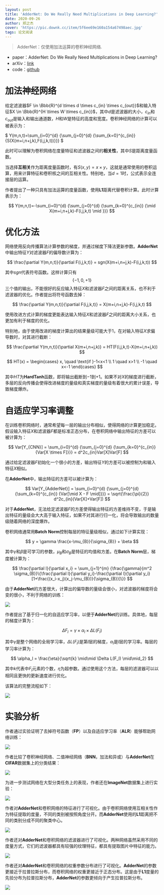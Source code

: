 ```yaml
---
layout: post
title: 'AdderNet: Do We Really Need Multiplications in Deep Learning?'
date: 2020-09-26
author: 郑之杰
cover: 'https://pic.downk.cc/item/5f6ee69e160a154a67498aec.jpg'
tags: 论文阅读
---
```


> AdderNet：仅使用加法运算的卷积神经网络.

- paper：AdderNet: Do We Really Need Multiplications in Deep Learning?
- arXiv：[link](https://arxiv.org/abs/2002.08909)
- code：[github](https://github.com/huawei-noah/AdderNet)

# 加法神经网络
给定滤波器$F \in \Bbb{R}^{d \times d \times c_{in} \times c_{out}}$和输入特征$X \in \Bbb{R}^{H \times W \times c_{in}}$，其中$d$是滤波器的大小，$c_{in}$和$c_{out}$是输入和输出通道数，$H$和$W$是特征的高度和宽度。卷积神经网络的计算可以被表示为：

$ Y(m,n,t)=\sum_{i=0}^{d} {\sum_{j=0}^{d} {\sum_{k=0}^{c_{in}} {S(X(m+i,n+j,k),F(i,j,k,t))}}} $

此时可以理解为卷积网络在度量特征和滤波器之间的**相关性**，其中$S$是距离度量函数。

当选择**互相关**作为距离度量函数时，有$S(x,y)=x \times y$，这就是通常使用的卷积运算，用来计算特征和卷积核之间的互相关性。特别地，当$d=1$时，公式表示全连接层的运算。

作者提出了一种只具有加法运算的度量函数，使用**L1**距离代替卷积计算。此时计算表示为：

$$ Y(m,n,t)=-\sum_{i=0}^{d} {\sum_{j=0}^{d} {\sum_{k=0}^{c_{in}} {\mid X(m+i,n+j,k)-F(i,j,k,t) \mid }}} $$

# 优化方法
网络使用反向传播算法计算参数的梯度，并通过梯度下降法更新参数。**AdderNet**中输出特征$Y$对滤波器$F$的偏导数计算为：

$$ \frac{\partial Y(m,n,t)}{\partial F(i,j,k,t)} = sgn(X(m+i,n+j,k)-F(i,j,k,t)) $$

其中$sgn$代表符号函数。这样计算只有$$\{-1,0,+1\}$$三个值的输出，不能很好的反应输入特征$X$和滤波器$F$之间的距离关系，也不利于滤波器的优化。作者提出将符号函数去掉：

$$ \frac{\partial Y(m,n,t)}{\partial F(i,j,k,t)} = X(m+i,n+j,k)-F(i,j,k,t) $$

使用改进方式计算的梯度更能表达输入特征$X$和滤波器$F$之间的距离大小关系，也更加有利于梯度的优化。

特别地，由于使用改进的梯度计算出的结果量级可能大于$1$，在对输入特征$X$求偏导数时，对其进行截断：

$$ \frac{\partial Y(m,n,t)}{\partial X(m+i,n+j,k)} = HT(F(i,j,k,t)-X(m+i,n+j,k)) $$

$$ HT(x) = \begin{cases} x, \quad \text{if }-1<x<1 \\ 1 \quad x>1 \\ -1 \quad x<-1 \end{cases} $$

其中$HT$为**HardTanh**函数，即将输出截断到$-1$到$+1$。如果不对$X$的梯度进行截断，多层的反向传播会使得改进梯度的量级和真实梯度的量级有着很大的累计误差，导致梯度爆炸。

# 自适应学习率调整
在训练卷积网络时，通常希望每一层的输出分布相似，使得网络的计算更加稳定。假设输入特征$X$和滤波器$F$都是标准正态分布，在卷积网络中输出特征的方差可以被计算为：

$$ Var[Y_{CNN}] = \sum_{i=0}^{d} {\sum_{j=0}^{d} {\sum_{k=0}^{c_{in}} {Var[X \times F]}}} = d^2c_{in}Var[X]Var[F] $$

通过给定滤波器$F$初始化一个很小的方差，输出特征$Y$的方差可以被控制为和输入特征$X$相似。

在**AdderNet**中，输出特征的方差可以被计算为：

$$ Var[Y_{AdderNet}] = \sum_{i=0}^{d} {\sum_{j=0}^{d} {\sum_{k=0}^{c_{in}} {Var[\mid X - F \mid]}}} = \sqrt{\frac{\pi}{2}} d^2c_{in}(Var[X]+Var[F]) $$

对于**AdderNet**，无法给定滤波器$F$的方差使得输出特征的方差维持不变，于是输出特征的量级会大大高于输入特征，如果不对其进行归一化，将会导致输出的数量级随着网络的深度爆炸。

卷积网络通常用**Batch Norm**控制每层的特征量级相似，通过如下计算实现：

$$ y = \gamma \frac{x-\mu_{B}}{\sigma_{B}} + \beta $$

其中$\gamma$和$\beta$是可学习的参数，$\mu_{B}$和$\sigma_{B}$是特征的均值和方差。在**Batch Norm**层，梯度被计算为：

$$ \frac{\partial l}{\partial x_i} = \sum_{j=1}^{m} {\frac{\gamma}{m^2 \sigma_{B}}\{\frac{\partial l}{\partial y_i}-\frac{\partial l}{\partial y_i}[1+\frac{(x_i-x_j)(x_j-\mu_{B})}{\sigma_{B}}]\}} $$

由于**AdderNet**的方差很大，计算出的偏导数的量级会很小，对滤波器的梯度将会变的很小，不利于网络的训练：

![](https://pic.downk.cc/item/5f6ef192160a154a674d0d04.jpg)

作者提出了基于归一化的自适应学习率，以便于**AdderNet**的训练。具体地，每层的梯度计算为：

$$ \Delta F_l = \gamma \times \alpha_l \times \Delta L(F_l) $$

其中$\gamma$是整个网络的全局学习率，$\Delta L(F_l)$是第$l$层的梯度，$\alpha_l$是$l$层的学习率。每层的学习率计算为：

$$ \alpha_l = \frac{\eta}{\sqrt{k} \mid\mid \Delta L(F_l) \mid\mid_2} $$

其中$k$代表中$F_l$元素的个数，$\eta$为超参数。通过使用这个方法，每层的滤波器可以以相同且更快的更新速度进行优化。

该算法的完整流程如下：

![](https://pic.downk.cc/item/5f6ef30b160a154a674d873e.jpg)

# 实验分析
作者通过实验证明了去掉符号函数（**FP**）以及自适应学习率（**ALR**）能够帮助网络训练：

![](https://pic.downk.cc/item/5f6ef641160a154a674ea7f8.jpg)

作者比较了卷积神经网络、二值神经网络（**BNN**，加法和异或）与**AdderNet**在**CIFAR**数据集上的分类结果：

![](https://pic.downk.cc/item/5f6ef485160a154a674e2bcb.jpg)

为进一步测试网络在大型分类任务上的表现，作者还在**ImageNet**数据集上进行实验：

![](https://pic.downk.cc/item/5f6ef4bd160a154a674e3884.jpg)

作者对**AdderNet**和卷积网络的特征进行了可视化。由于卷积网络使用互相关性作为特征提取的度量，不同的类别被按照角度分开。而**AdderNet**使用的**L1**距离把不同的类别分成不同的聚类中心。

![](https://pic.downk.cc/item/5f6ef534160a154a674e5e9d.jpg)

作者还对**AdderNet**和卷积网络的滤波器进行了可视化。两种网络虽然采用不同的度量方式，它们的滤波器都具有较强的纹理特征，都具有提取图片中特征的能力。

![](https://pic.downk.cc/item/5f6ef569160a154a674e6b80.jpg)

作者还对**AdderNet**和卷积网络的权重参数分布进行了可视化。**AdderNet**的参数更接近于拉普拉斯分布，而卷积网络的权重更接近于正态分布。这是由于**L1**度量的先验分布为拉普拉斯分布，**AdderNet**的参数更倾向于产生拉普拉斯分布。

![](https://pic.downk.cc/item/5f6ef5c6160a154a674e8377.jpg)

